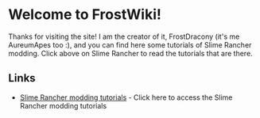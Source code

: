 # Welcome to FrostWiki!
Thanks for visiting the site! I am the creator of it, FrostDracony (it's me AureumApes too :), and you can find here some tutorials of Slime Rancher modding. Click above on Slime Rancher to read the tutorials that are there.

## Links
* [Slime Rancher modding tutorials](SlimeRancher/introduction/) - Click here to access the Slime Rancher modding tutorials